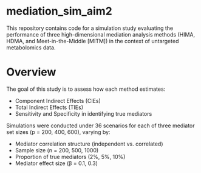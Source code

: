 # mediation_sim_aim2
This repository contains code for a simulation study evaluating the performance of three high-dimensional mediation analysis methods (HIMA, HDMA, and Meet-in-the-Middle [MITM]) in the context of untargeted metabolomics data.

# Overview
The goal of this study is to assess how each method estimates:

- Component Indirect Effects (CIEs)
- Total Indirect Effects (TIEs)
- Sensitivity and Specificity in identifying true mediators

Simulations were conducted under 36 scenarios for each of three mediator set sizes (p = 200, 400, 600), varying by:
- Mediator correlation structure (independent vs. correlated)
- Sample size (n = 200, 500, 1000)
- Proportion of true mediators (2%, 5%, 10%)
- Mediator effect size (β = 0.1, 0.3)
